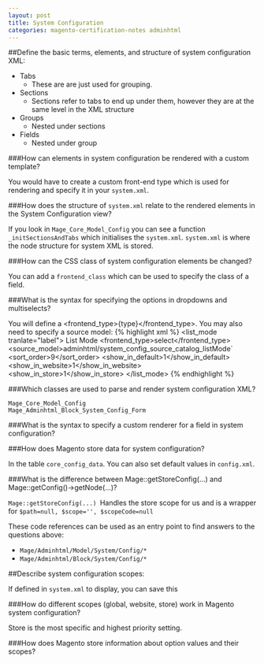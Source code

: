 ```yaml
---
layout: post
title: System Configuration
categories: magento-certification-notes adminhtml
---
```


##Define the basic terms, elements, and structure of system configuration XML:

- Tabs
	- These are are just used for grouping.
-  Sections
	- Sections refer to tabs to end up under them, however they are at the same level in the XML structure
- Groups
	- Nested under sections
- Fields
	- Nested under group

###How can elements in system configuration be rendered with a custom template?

You would have to create a custom front-end type which is used for rendering and specify it in your `system.xml`.

###How does the structure of `system.xml` relate to the rendered elements in the System Configuration view?

If you look in `Mage_Core_Model_Config` you can see a function `_initSectionsAndTabs` which initialises the `system.xml`. `system.xml` is where the node structure for system XML is stored.

###How can the CSS class of system configuration elements be changed?

You can add a `frontend_class` which can be used to specify the class of a field.

###What is the syntax for specifying the options in dropdowns and multiselects?

You will define a <frontend_type>{type}</frontend_type>. You may also need to specify a source model:
{% highlight xml %}
	<list_mode tranlate="label">
    <label>List Mode</label>
    <frontend_type>select</frontend_type>
    <source_model>adminhtml/system_config_source_catalog_listMode`
    <sort_order>9</sort_order>
    <show_in_default>1</show_in_default>
    <show_in_website>1</show_in_website>
    <show_in_store>1</show_in_store>
</list_mode>
{% endhighlight %}

###Which classes are used to parse and render system configuration XML?

	Mage_Core_Model_Config
	Mage_Adminhtml_Block_System_Config_Form

###What is the syntax to specify a custom renderer for a field in system configuration?

###How does Magento store data for system configuration?

In the table `core_config_data`. You can also set default values in `config.xml`.

###What is the difference between Mage::getStoreConfig(...) and Mage::getConfig()->getNode(...)?

`Mage::getStoreConfig(...) `Handles the store scope for us and is a wrapper for `$path=null, $scope='', $scopeCode=null
`

These code references can be used as an entry point to find answers to the questions above:

- `Mage/Adminhtml/Model/System/Config/*`
- `Mage/Adminhtml/Block/System/Config/*`

##Describe system configuration scopes:

If defined in `system.xml` to display, you can save this

###How do different scopes (global, website, store) work in Magento system configuration?

Store is the most specific and highest priority setting. 

###How does Magento store information about option values and their scopes?
